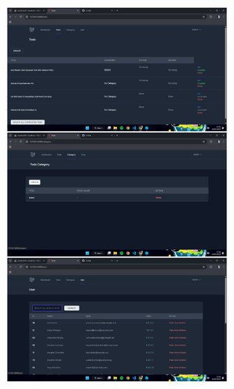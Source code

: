 ![alt text](<Screenshot 2025-05-14 133602-1.png>)
![alt text](<Screenshot 2025-05-14 133609-1.png>)
![alt text](<Screenshot 2025-05-14 133615-1.png>)
